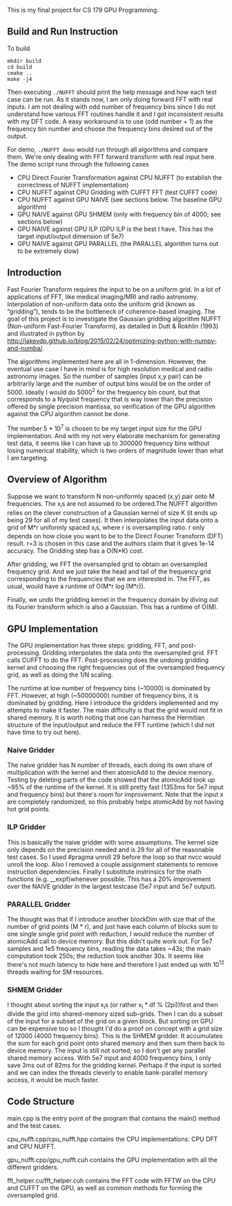 This is my final project for CS 179 GPU Programming.
## Build and Run Instruction
To build
```
mkdir build
cd build
cmake ..
make -j4
```
Then executing `./NUFFT` should print the help message and how each test case can be run. As it stands now, I am
only doing forward FFT with real inputs. I am not dealing with odd number of frequency bins since I do not
understand how various FFT routines handle it and I got inconsistent results with my DFT code. A easy workaround
is to use (odd number + 1) as the frequency bin number and choose the frequency bins desired out of the output.

For demo, `./NUFFT demo` would run through all algorithms and compare them. We're only dealing with FFT forward
transform with real input here. The demo script runs through
the following cases

- CPU Direct Fourier Transformation against CPU NUFFT (to establish the correctness of NUFFT implementation)
- CPU NUFFT against CPU Gridding with CUFFT FFT (test CUFFT code)
- CPU NUFFT against GPU NAIVE (see sections below. The baseline GPU algorithm)
- GPU NAIVE against GPU SHMEM (only with frequency bin of 4000; see sections below)
- GPU NAIVE against GPU ILP (GPU ILP is the best I have. This has the target input/output dimension of 5e7)
- GPU NAIVE against GPU PARALLEL (the PARALLEL algorithm turns out to be extremely slow)


## Introduction
Fast Fourier Transform requires the input to be on a uniform grid. In a lot of applications of FFT, like medical
imaging/MRI and radio astronomy. Interpolation of non-uniform data onto the uniform grid (known as “gridding”), tends to
be the bottleneck of coherence-based imaging. The goal of this project is to investigate the Gaussian gridding algorithm
NUFFT (Non-uniform Fast-Fourier Transform), as detailed in Dutt & Rokhlin (1993) and illustrated in python by
http://jakevdp.github.io/blog/2015/02/24/optimizing-python-with-numpy-and-numba/. 

The algorithms implemented here are all in 1-dimension. However, the eventual use case I have in mind is for
high resolution medical and radio astronomy images. So the number of samples (input x,y pair) can be arbitrarily
large and the number of output bins would be on the order of 5000.
Ideally I would do 5000<sup>2</sup> for the frequency bin count, but that corresponds to a Nyquist frequency that is
way lower than the precision offered by single precision mantissa, so verification of the GPU algorithm against the
CPU algorithm cannot be done.

The number 5 * 10<sup>7</sup> is chosen to be my target input size for the GPU implementation. And with my not very
elaborate mechanism for generating test data, it seems like I can have up to 300000 frequency bins without losing
numerical stability, which is two orders of magnitude lower than what I am targeting.

## Overview of Algorithm
Suppose we want to transform N non-uniformly spaced (x,y) pair onto M frequencies. The x<sub>i</sub>s are not assumed
to be ordered.The NUFFT algorithm relies on the
clever construction of a Gaussian kernel of size K (it ends up being 29 for all of my test cases). It then interpolates
the input data onto a grid of M\*r uniformly spaced x<sub>i</sub>s, where r is oversampling ratio. r only depends on how
close you want to be to the Direct Fourier Transform (DFT) result. r=3 is chosen in this case and the authors claim that
it gives 1e-14 accuracy. The Gridding step has a O(N\*K) cost. 

After gridding, we FFT the oversampled grid to obtain an oversampled frequency grid. And we just take the head and tail
of the frequency grid corresponding to the frequencies that we are interested in. The FFT, as usual, would have a
runtime of O(M\*r log (M\*r)).

Finally, we undo the gridding kernel in the frequency domain by diving out its Fourier transform which is also a
Gaussian. This has a runtime of O(M).

## GPU Implementation
The GPU implementation has three steps: gridding, FFT, and post-processing. Gridding interpolates the data onto the
oversampled grid. FFT calls CUFFT to do the FFT. Post-processing does the undoing gridding kernel and choosing the right
frequencies out of the oversampled frequency grid, as well as doing the 1/N scaling.

The runtime at low number of frequency bins (~10000) is dominated by FFT. However, at high (~50000000) number of
frequency bins, it is dominated by gridding. Here I introduce the gridders implemented and my attempts to make it
faster. The main difficulty is that the grid would not fit in shared memory. It is worth noting that one can
harness the Hermitian structure of the input/output and reduce the FFT runtime (which I did not have time to try
out here).

### Naive Gridder
The naive gridder has N number of threads, each doing its own share of multiplication with the kernel and then
atomicAdd to the device memory. Testing by deleting parts of the code showed that the atomicAdd took up ~95% of the
runtime of the kernel. It is still pretty fast (1353ms for 5e7 input and frequency bins) but there's room for
improvement. Note that the input x are completely randomized, so this probably helps atomicAdd by not having hot
grid points.

### ILP Gridder
This is basically the naive gridder with some assumptions. The kernel size only depends on the precision needed and is
29 for all of the reasonable test cases. So I used #pragma unroll 29 before the loop so that nvcc would unroll the loop.
Also I removed a couple assignment statements to remove instruction dependencies. Finally I substitute instrinsics for
the math functions (e.g. \_\_expf)whenever possible. This has a 20% improvement over the NAIVE gridder in the largest
testcase (5e7 input and 5e7 output).

### PARALLEL Gridder
The thought was that if I introduce another blockDim with size that of the number of grid points (M * r), and just
have each column of blocks sum to one single single grid point with reduction, I would reduce the number of atomicAdd
call to device memory. But this didn't quite work out. For 5e7 samples and 1e5 frequency bins, 
reading the data takes ~43s; the main computation took 250s; the reduction took another 30s. It seems like there's not
much latency to hide here and therefore I just ended up with 10<sup>12</sup> threads waiting for SM resources.

### SHMEM Gridder
I thought about sorting the input x<sub>i</sub>s (or rather x<sub>i</sub> * df % (2pi))first and then divide the grid
into shared-memory sized sub-grids. Then I can do a subset of the input for a subset of the grid on a given block.
But sorting on GPU can be expensive too so I thought I'd do a proof on concept with a grid size of 12000 (4000
frequency bins). This is the SHMEM gridder. It accumulates the sum for each grid point onto shared memory and then
sum them back to device memory. The input is still not sorted; so I don't get any parallel shared memory access.
With 5e7 input and 4000 frequency bins, I only save 3ms out of 82ms for the gridding kernel.
Perhaps if the input is sorted and we can index the threads cleverly to enable bank-parallel memory access, it
would be much faster.

## Code Structure
main.cpp is the entry point of the program that contains the main() method and the test cases.

cpu_nufft.cpp/cpu_nufft.hpp contains the CPU implementations: CPU DFT and CPU NUFFT.

gpu_nufft.cpp/gpu_nufft.cuh contains the GPU implementation with all the different gridders.

fft_helper.cu/fft_helper.cuh contains the FFT code with FFTW on the CPU and CUFFT on the GPU, as well as common
methods for forming the oversampled grid.

